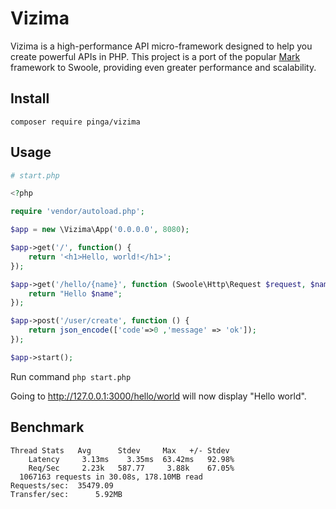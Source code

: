 # Vizima
Vizima is a high-performance API micro-framework designed to help you create powerful APIs in PHP. This project is a port of the popular [Mark](https://github.com/passwalls/mark) framework to Swoole, providing even greater performance and scalability.

## Install

```
composer require pinga/vizima
```

## Usage

```php
# start.php

<?php

require 'vendor/autoload.php';

$app = new \Vizima\App('0.0.0.0', 8080);

$app->get('/', function() {
    return '<h1>Hello, world!</h1>';
});

$app->get('/hello/{name}', function (Swoole\Http\Request $request, $name) {
    return "Hello $name";
});

$app->post('/user/create', function () {
    return json_encode(['code'=>0 ,'message' => 'ok']);
});

$app->start();
```

Run command ```php start.php```

Going to http://127.0.0.1:3000/hello/world will now display "Hello world".

## Benchmark

```
Thread Stats   Avg      Stdev     Max   +/- Stdev
    Latency     3.13ms    3.35ms  63.42ms   92.98%
    Req/Sec     2.23k   587.77     3.88k    67.05%
  1067163 requests in 30.08s, 178.10MB read
Requests/sec:  35479.09
Transfer/sec:      5.92MB

```
